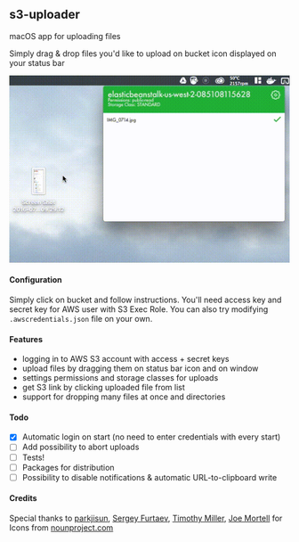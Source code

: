 ## s3-uploader
macOS app for uploading files
 
Simply drag & drop files you'd like to upload on bucket icon displayed on your status bar

![Upload Animation](/upload_anim.gif?raw=true "Upload Anim")

#### Configuration
Simply click on bucket and follow instructions. You'll need access key and secret key for AWS user with S3 Exec Role.
You can also try modifying `.awscredentials.json` file on your own. 

#### Features
- logging in to AWS S3 account with access + secret keys
- upload files by dragging them on status bar icon and on window
- settings permissions and storage classes for uploads
- get S3 link by clicking uploaded file from list
- support for dropping many files at once and directories

#### Todo
- [x] Automatic login on start (no need to enter credentials with every start)
- [ ] Add possibility to abort uploads
- [ ] Tests!
- [ ] Packages for distribution
- [ ] Possibility to disable notifications & automatic URL-to-clipboard write

#### Credits
Special thanks to [parkjisun](https://thenounproject.com/naripuru/), [Sergey Furtaev](https://thenounproject.com/furtaev/), [Timothy Miller](https://thenounproject.com/tmthymllr/), [Joe Mortell](https://thenounproject.com/JoeMortell/) for Icons from [nounproject.com](https://thenounproject.com/)
